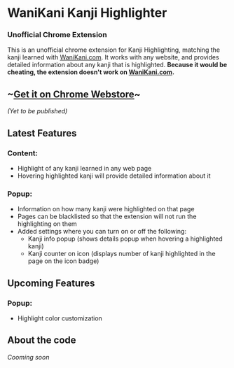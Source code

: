 # WaniKani Kanji Highlighter
### Unofficial Chrome Extension

This is an unofficial chrome extension for Kanji Highlighting, matching the kanji learned with [WaniKani.com](https://www.wanikani.com/).
It works with any website, and provides detailed information about any kanji that is highlighted.
**Because it would be cheating, the extension doesn't work on [WaniKani.com](https://www.wanikani.com/).**

## ~[Get it on Chrome Webstore](#)~
*(Yet to be published)*

## Latest Features
### Content:
- Highlight of any kanji learned in any web page
- Hovering highlighted kanji will provide detailed information about it

### Popup:
- Information on how many kanji were highlighted on that page
- Pages can be blacklisted so that the extension will not run the highlighting on them
- Added settings where you can turn on or off the following:
    - Kanji info popup (shows details popup when hovering a highlighted kanji)
    - Kanji counter on icon (displays number of kanji highlighted in the page on the icon badge)

## Upcoming Features
### Popup:
- Highlight color customization

## About the code
*Cooming soon*